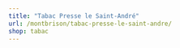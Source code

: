 ```yaml
---
title: "Tabac Presse le Saint-André"
url: /montbrison/tabac-presse-le-saint-andre/
shop: tabac
---
```

